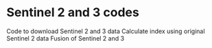 # Sentinel 2 and 3 codes
Code to download Sentinel 2 and 3 data
Calculate index using original Sentinel 2 data
Fusion of Sentinel 2 and 3
